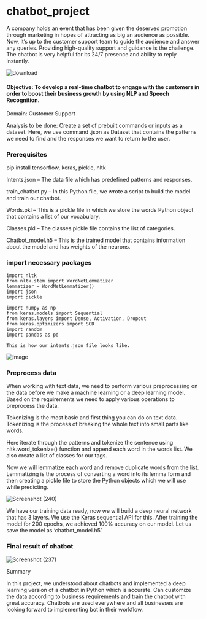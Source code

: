 # chatbot_project


A company holds an event that has been given the deserved promotion through marketing in hopes of attracting as big an audience as possible. Now, it’s up to the customer support team to guide the audience and answer any queries. Providing high-quality support and guidance is the challenge. The chatbot is very helpful for its 24/7 presence and ability to reply instantly.  


![download](https://user-images.githubusercontent.com/94167271/189384486-98d627c2-5b2e-449f-8fa2-c47cf69822b9.png)

#### Objective: To develop a real-time chatbot to engage with the customers in order to boost their business growth by using NLP and Speech Recognition.

Domain:  Customer Support

 Analysis to be done: Create a set of prebuilt commands or inputs as a dataset. Here, we use command .json as Dataset that contains the patterns we need to find and the responses we want to return to the user.
 
### Prerequisites
 
 pip install tensorflow, keras, pickle, nltk
 
 Intents.json – The data file which has predefined patterns and responses.
 
 train_chatbot.py – In this Python file, we wrote a script to build the model and train our chatbot.
 
 Words.pkl – This is a pickle file in which we store the words Python object that contains a list of our vocabulary.
 
 Classes.pkl – The classes pickle file contains the list of categories.
 
 Chatbot_model.h5 – This is the trained model that contains information about the model and has weights of the neurons.

### import necessary packages

    import nltk
    from nltk.stem import WordNetLemmatizer
    lemmatizer = WordNetLemmatizer()
    import json
    import pickle

    import numpy as np
    from keras.models import Sequential
    from keras.layers import Dense, Activation, Dropout
    from keras.optimizers import SGD
    import random 
    import pandas as pd

    This is how our intents.json file looks like.

![image](https://user-images.githubusercontent.com/94167271/189677804-c07451ca-3d56-4154-a488-070a36cbf903.png)

###  Preprocess data

When working with text data, we need to perform various preprocessing on the data before we make a machine learning or a deep learning model. Based on the requirements we need to apply various operations to preprocess the data.

Tokenizing is the most basic and first thing you can do on text data. Tokenizing is the process of breaking the whole text into small parts like words.

Here  iterate through the patterns and tokenize the sentence using nltk.word_tokenize() function and append each word in the words list. We also create a list of classes for our tags.

Now we will lemmatize each word and remove duplicate words from the list. Lemmatizing is the process of converting a word into its lemma form and then creating a pickle file to store the Python objects which we will use while predicting.

![Screenshot (240)](https://user-images.githubusercontent.com/94167271/189691574-e5cbce50-ff66-498e-8367-4db9586cde68.png)


We have our training data ready, now we will build a deep neural network that has 3 layers. We use the Keras sequential API for this. After training the model for 200 epochs, we achieved 100% accuracy on our model. Let us save the model as ‘chatbot_model.h5’.

### Final result of chatbot 

![Screenshot (237)](https://user-images.githubusercontent.com/94167271/189680822-a581d3f6-9dd1-48ff-b0a8-9b822c576c3b.png)

Summary

In this project, we understood about chatbots and implemented a deep learning version of a chatbot in Python which is accurate. Can customize the data according to business requirements and train the chatbot with great accuracy. Chatbots are used everywhere and all businesses are looking forward to implementing bot in their workflow.
